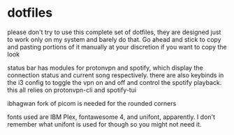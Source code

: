 # dotfiles

please don't try to use this complete set of dotfiles, they are designed just to work only on my system and barely do that. Go ahead and stick to copy and pasting portions of it manually at your discretion if you want to copy the look

status bar has modules for protonvpn and spotify, which display the connection status and current song respectively. there are also keybinds in the i3 config to toggle the vpn on and off and control the spotify playback. this all relies on protonvpn-cli and spotify-tui

ibhagwan fork of picom is needed for the rounded corners

fonts used are IBM Plex, fontawesome 4, and unifont, apparently. I don't remember what unifont is used for though so you might not need it.
